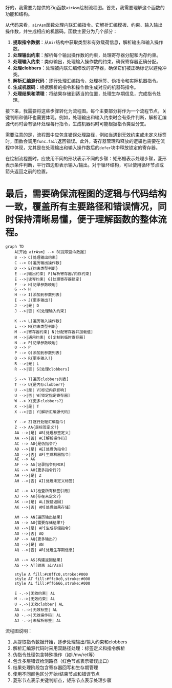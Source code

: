 好的，我需要为提供的Zig函数`airAsm`绘制流程图。首先，我需要理解这个函数的功能和结构。

从代码来看，`airAsm`函数处理内联汇编指令。它解析汇编模板、约束、输入输出操作数，并生成相应的机器码。函数主要分为几个部分：

1. **提取指令数据**：从`Air`结构中获取类型和有效载荷信息，解析输出和输入操作数。
2. **处理输出约束**：解析每个输出操作数的约束，处理寄存器分配和内存约束。
3. **处理输入约束**：类似输出，处理输入操作数的约束，确保寄存器正确分配。
4. **处理clobbers**：处理被内联汇编修改的寄存器，确保它们被正确标记以避免冲突。
5. **解析汇编源代码**：逐行处理汇编指令，处理标签、伪指令和实际机器指令。
6. **生成机器码**：根据解析的指令和操作数生成对应的机器码指令。
7. **处理结果和清理**：将结果存储到适当的位置，处理生存期信息，完成指令处理。

接下来，我需要将这些步骤转化为流程图。每个主要部分将作为一个流程节点，关键判断和循环也需要体现。例如，处理输出和输入约束时会有条件判断，解析汇编源代码时会有循环处理每行指令，生成机器码时可能根据指令类型分支。

需要注意的是，流程图中应包含错误处理路径，例如当遇到无效约束或未定义标签时，函数会调用`func.fail`返回错误。此外，寄存器管理和释放的逻辑也需要在流程中体现，尤其是在处理输出和输入操作数后的`defer`块中释放锁定的寄存器。

在绘制流程图时，应使用不同的形状表示不同的步骤：矩形框表示处理步骤，菱形表示条件判断，平行四边形表示输入/输出。对于循环结构，可以使用循环节点或箭头返回之前的位置。

最后，需要确保流程图的逻辑与代码结构一致，覆盖所有主要路径和错误情况，同时保持清晰易懂，便于理解函数的整体流程。
================================================
```mermaid
graph TD
    A[开始 airAsm] --> B[提取指令数据]
    B --> C[处理输出约束]
    C --> D[遍历输出操作数]
    D --> E{约束类型判断}
    E -->|输出约束| F[解析寄存器/内存约束]
    E -->|读写约束| G[处理寄存器锁定]
    F --> H[记录参数映射]
    G --> H
    H --> I[添加到参数列表]
    I --> J{更多输出?}
    J -->|是| D
    J -->|否| K[处理输入约束]
    
    K --> L[遍历输入操作数]
    L --> M{约束类型判断}
    M -->|寄存器约束| N[分配寄存器并加载值]
    M -->|通用约束| O[复制到临时寄存器]
    N --> P[记录参数映射]
    O --> P
    P --> Q[添加到参数列表]
    Q --> R{更多输入?}
    R -->|是| L
    R -->|否| S[处理clobbers]
    
    S --> T[遍历clobbers列表]
    T --> U{是内存clobber?}
    U -->|是| V[标记内存影响]
    U -->|否| W[锁定指定寄存器]
    W --> X{更多clobbers?}
    X -->|是| T
    X -->|否| Y[解析汇编源代码]
    
    Y --> Z[逐行处理汇编指令]
    Z --> AA{是标签定义?}
    AA -->|是| AB[处理标签定义]
    AA -->|否| AC[解析操作码]
    AC --> AD{是伪指令?}
    AD -->|是| AE[处理伪指令]
    AD -->|否| AF[生成机器指令]
    AE --> AG
    AF --> AG[记录指令到MIR]
    AG --> AH{更多指令行?}
    AH -->|是| Z
    AH -->|否| AI[处理未定义标签]
    
    AI --> AJ[检查所有标签引用]
    AJ --> AK{存在未定义?}
    AK -->|是| AL[报错返回]
    AK -->|否| AM[处理结果存储]
    
    AM --> AN[遍历输出结果]
    AN --> AO{需要存储结果?}
    AO -->|是| AP[生成存储指令]
    AO -->|否| AQ
    AP --> AQ{更多输出?}
    AQ -->|是| AN
    AQ -->|否| AR[处理生存期信息]
    
    AR --> AS[构建返回结果]
    AS --> AT[结束 airAsm]
    
    style A fill:#c0ffc0,stroke:#000
    style AT fill:#ffc0c0,stroke:#000
    style AL fill:#ff6666,stroke:#000
    
    E -.->|无效约束| AL
    M -.->|无效约束| AL
    U -.->|无效clobber| AL
    AA -.->|无效标签| AL
    AD -.->|无效操作码| AL
    AJ -.->|未解析标签| AL
``` 

流程图说明：
1. 从提取指令数据开始，逐步处理输出/输入约束和clobbers
2. 解析汇编源代码时采用双路径处理：标签定义和指令解析
3. 伪指令处理包含特殊操作（如li/mv/ret等）
4. 包含多层错误检测路径（红色节点表示错误出口）
5. 结果处理阶段包含寄存器回写和生存期管理
6. 使用不同颜色区分开始/结束节点和错误节点
7. 菱形节点表示关键判断点，矩形节点表示处理步骤